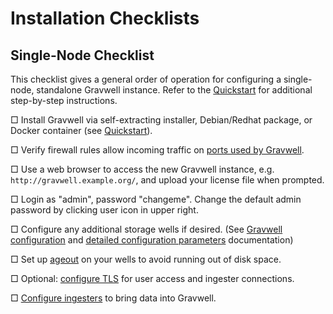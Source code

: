 # Installation Checklists

## Single-Node Checklist

This checklist gives a general order of operation for configuring a single-node, standalone Gravwell instance. Refer to the [Quickstart](quickstart.md) for additional step-by-step instructions.

□ Install Gravwell via self-extracting installer, Debian/Redhat package, or Docker container (see [Quickstart](quickstart.md)).

□ Verify firewall rules allow incoming traffic on [ports used by Gravwell](/configuration/networking).

□ Use a web browser to access the new Gravwell instance, e.g. `http://gravwell.example.org/`, and upload your license file when prompted.

□ Login as "admin", password "changeme". Change the default admin password by clicking user icon in upper right.

□ Configure any additional storage wells if desired. (See [Gravwell configuration](/configuration/configuration) and [detailed configuration parameters](/configuration/parameters) documentation)

□ Set up [ageout](/configuration/ageout) on your wells to avoid running out of disk space.

□ Optional: [configure TLS](/configuration/certificates) for user access and ingester connections.

□ [Configure ingesters](/ingesters/ingesters) to bring data into Gravwell.


<!-- TODO: this is a complex process that's difficult to capture in a linear checklist, because there are lots of options you may or may not be using. Leaving this here because it collects at least some of the steps.
## Cluster Checklist

### Preparation

□ Determine which nodes will be indexers and which will be webservers. If you intend to deploy more than one webserver, select one webserver to run the search agent.

□ If you intend to use [distributed frontends](/distributed/frontend), provision an additional system for the *datastore*. Note that the datastore cannot be co-resident with an indexer or webserver process.

□ Install Gravwell on each of the webserver and indexer nodes (see [Quickstart](quickstart.md)).

□ Install the datastore if desired. This is included in the core shell installer, but is in a separate package for Debian and Redhat.

□ Install the loadbalancer if desired.

□ Deploy TLS certificates to webservers, datastore, and loadbalancer as appropriate. We recommend copying the certificate to `/opt/gravwell/etc/cert.pem` and the secret key to `/opt/gravwell/etc/key.pem`.

### Configuration

□ Copy one node's `gravwell.conf` file out to serve as the base for configurations. Remove any `Webserver-UUID` lines or `Indexer-UUID` lines.

#### Indexer Config

□ Make a copy of the config to be used for the indexers.

□ Define desired wells in the indexer config (see [this document](/configuration/configuration).

□ Set [ageout configuration](/configuration/ageout) for each well.

#### Webserver Config

□ Make a copy of the base config to be used for the webservers.

□ Set `Remote-Indexers` parameters to list all planned indexers, e.g.:
```
Remote-Indexers=net:indexer0.example.net:9404
Remote-Indexers=net:indexer1.example.net:9404
Remote-Indexers=net:indexer2.example.net:9404
```

□ If using a datastore, set the `Datastore` and `External-Addr` options in gravwell.conf as described in the [distributed frontends](/distributed/frontend) document.

□ Set up [TLS](/configuration/certificates) by setting the `Certificate-File` and `Key-File` fields.

### Deployment

□ Use systemd to disable un-needed Gravwell processes: disable webserver & searchagent on indexers, indexer on webservers. Make sure the searchagent process is only enabled on one webserver.

□ Copy indexer config to indexers, webserver config to webservers.

□ Restart gravwell processes on all nodes
-->
